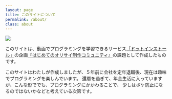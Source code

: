 ```yaml
---
layout: page
title: このサイトについて
permalink: /about/
class: about
---
```


![](../images/oldman_75.png)

このサイトは、動画でプログラミングを学習できるサービス[「ドットインストール」](https://dotinstall.com/)の企画[『はじめてのオリサイ制作コミュニティ』](https://note.com/dotinstall/n/nf30d841e318c)の課題として作成したものです。

このサイトはわたしが作成しましたが、５年前に会社を定年退職後、現在は趣味でプログラミングを楽しんでいます。
還暦を過ぎて、年金生活に入っていますが、こんな形ででも、プログラミングにかかわることで、 少しはボケ防止になるのではないかなどと考えている次第です。

